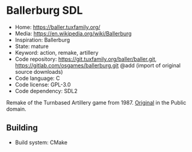 # Ballerburg SDL

- Home: https://baller.tuxfamily.org/
- Media: https://en.wikipedia.org/wiki/Ballerburg
- Inspiration: Ballerburg
- State: mature
- Keyword: action, remake, artillery
- Code repository: https://git.tuxfamily.org/baller/baller.git, https://gitlab.com/osgames/ballerburg.git @add (import of original source downloads)
- Code language: C
- Code license: GPL-3.0
- Code dependency: SDL2

Remake of the Turnbased Artillery game from 1987.
[Original](http://www.eckhardkruse.net/atari_st/baller.html) in the Public domain.


## Building

- Build system: CMake
